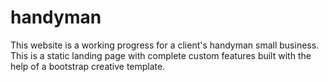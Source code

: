 # handyman

This website is a working progress for a client's handyman small business. This is a static landing page with complete custom features built with the help of a bootstrap creative template.
